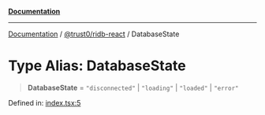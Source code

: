 [**Documentation**](../../../README.md)

***

[Documentation](../../../README.md) / [@trust0/ridb-react](../README.md) / DatabaseState

# Type Alias: DatabaseState

> **DatabaseState** = `"disconnected"` \| `"loading"` \| `"loaded"` \| `"error"`

Defined in: [index.tsx:5](https://github.com/trust0-project/RIDB/blob/f07e7639b6bde6f9d4fe13662211e920715e22ed/packages/ridb-react/src/index.tsx#L5)
